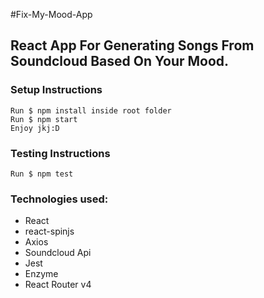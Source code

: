#Fix-My-Mood-App

React App For Generating Songs From Soundcloud Based On Your Mood.
------------
### Setup Instructions
```
Run $ npm install inside root folder
Run $ npm start
Enjoy jkj:D
```
### Testing Instructions
`Run $ npm test`

### Technologies used:
- React
- react-spinjs
- Axios
- Soundcloud Api
- Jest
- Enzyme
- React Router v4
